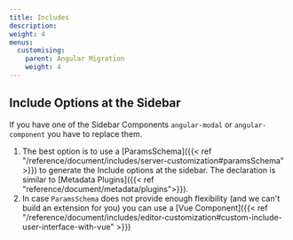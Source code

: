 ```yaml
---
title: Includes
description:
weight: 4
menus:
  customising:
    parent: Angular Migration
    weight: 4
---
```


## Include Options at the Sidebar

If you have one of the Sidebar Components `angular-modal` or `angular-component` you have to replace them.

1. The best option is to use a [ParamsSchema]({{< ref "/reference/document/includes/server-customization#paramsSchema" >}}) to generate the Include options at the sidebar. The declaration is similar to [Metadata Plugins]({{< ref "reference/document/metadata/plugins">}}).
2. In case `ParamsSchema` does not provide enough flexibility (and we can't build an extension for you) you can use a [Vue Component]({{< ref "/reference/document/includes/editor-customization#custom-include-user-interface-with-vue" >}})
